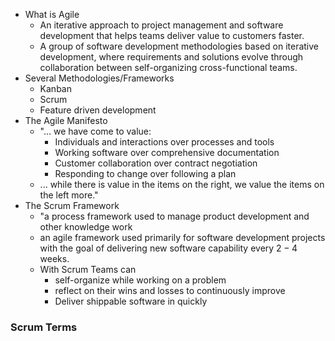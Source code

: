 - What is Agile
	- An iterative approach to project management and software development that helps teams deliver value to customers faster.
	- A group of software development methodologies based on iterative development, where requirements and solutions evolve through collaboration between self-organizing cross-functional teams.
- Several Methodologies/Frameworks
	- Kanban
	- Scrum
	- Feature driven development
- The Agile Manifesto
	- "... we have come to value:
		- Individuals and interactions over processes and tools
		- Working software over comprehensive documentation
		- Customer collaboration over contract negotiation
		- Responding to change over following a plan
	- ... while there is value in the items on the right, we value the items on the left more."
- The Scrum Framework
	- "a process framework used to manage product development and other knowledge work
	- an agile framework used primarily for software development projects with the goal of delivering new software capability every $2-4$ weeks.
	- With Scrum Teams can
		- self-organize while working on a problem
		- reflect on their wins and losses to continuously improve
		- Deliver shippable software in quickly
### Scrum Terms
[
](https://vle.shef.ac.uk/webapps/blackboard/content/listContent.jsp?course_id=_102860_1&content_id=_6518308_1#)